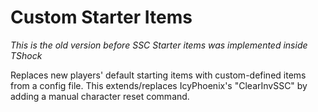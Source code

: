 Custom Starter Items
============
*This is the old version before SSC Starter items was implemented inside TShock*

Replaces new players' default starting items with custom-defined items from a config file.
This extends/replaces IcyPhoenix's "ClearInvSSC" by adding a manual character reset command.